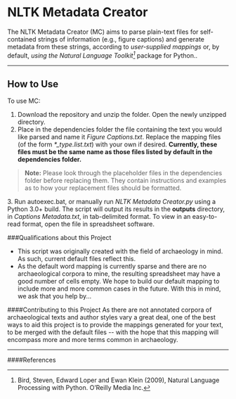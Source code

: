 NLTK Metadata Creator
===================

The NLTK Metadata Creator (MC) aims to parse plain-text files for self-contained strings of information (e.g., figure captions) and generate metadata from these strings, according to *user-supplied mappings* or, by default, *using the Natural Language Toolkit[^NLTK]* package for Python..

----------

How to Use
-------------
To use MC:
1. Download the repository and unzip the folder. Open the newly unzipped directory.
2. Place in the dependencies folder the file containing the text you would like parsed and name it *Figure Captions.txt*. Replace the mapping files (of the form *\*_type.list.txt*) with your own if desired. **Currently, these files must be the same name as those files listed by default in the dependencies folder.**

[//]: # (TODO: make the script general enough to accept arbitrary names for column headers and create appropriate maps.)
[//]: # (TODO: make a way for users to decide what their 'dividing' sequence is.)

> **Note:**
> Please look through the placeholder files in the dependencies folder before replacing them. They contain instructions and examples as to how your replacement files should be formatted.

3\.  Run autoexec.bat, or manually run *NLTK Metadata Creator.py* using a Python 3.0+ build. The script will output its results in the **outputs** directory, in *Captions Metadata.txt*, in tab-delimited format. To view in an easy-to-read format, open the file in spreadsheet software.


###Qualifications about this Project
- This script was originally created with the field of archaeology in mind. As such, current default files reflect this.
- As the default word mapping is currently sparse and there are no archaeological corpora to mine, the resulting spreadsheet may have a good number of cells empty. We hope to build our default mapping to include more and more common cases in the future. With this in mind, we ask that you help by...

####Contributing to this Project
As there are not annotated corpora of archaeological texts and author styles vary a great deal, one of the best ways to aid this project is to provide the mappings generated for your text, to be merged with the default files -- with the hope that this mapping will encompass more and more terms common in archaeology.

--------
####References

[^NLTK]: Bird, Steven, Edward Loper and Ewan Klein (2009), Natural Language Processing with Python. O’Reilly Media Inc.
